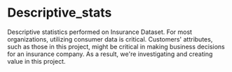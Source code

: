 # Descriptive_stats
Descriptive statistics performed on Insurance Dataset. For most organizations, utilizing consumer data is critical. Customers' attributes, such as those in this project, might be critical in making business decisions for an insurance company. As a result, we're investigating and creating value in this project.
